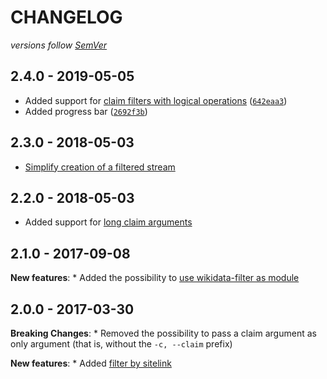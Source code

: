 # CHANGELOG
*versions follow [SemVer](http://semver.org)*

## 2.4.0 - 2019-05-05
* Added support for [claim filters with logical operations](https://github.com/maxlath/wikidata-filter/blob/master/docs/how_to.md#claims-logical-operators) ([`642eaa3`](https://github.com/maxlath/wikidata-filter/commit/642eaa3))
* Added progress bar ([`2692f3b`](https://github.com/maxlath/wikidata-filter/commit/2692f3b))

## 2.3.0 - 2018-05-03
* [Simplify creation of a filtered stream](https://github.com/maxlath/wikidata-filter/blob/master/docs/how_to.md#usage-as-module)

## 2.2.0 - 2018-05-03
* Added support for [long claim arguments](https://github.com/maxlath/wikidata-filter/blob/master/docs/how_to.md#long-claim-option)

## 2.1.0 - 2017-09-08
  **New features**:
    * Added the possibility to [use wikidata-filter as module](https://github.com/maxlath/wikidata-filter/blob/master/docs/how_to.md#usage-as-module)

## 2.0.0 - 2017-03-30
  **Breaking Changes**:
    * Removed the possibility to pass a claim argument as only argument (that is, without the `-c, --claim` prefix)

  **New features**:
    * Added [filter by sitelink](https://github.com/maxlath/wikidata-filter/blob/master/docs/how_to.md#by-sitelinks)
